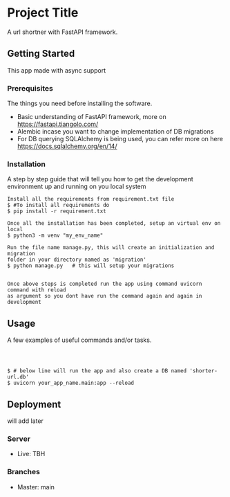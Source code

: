# Project Title

A url shortner with FastAPI framework.

## Getting Started

This app made with async support
### Prerequisites

The things you need before installing the software.

* Basic understanding of FastAPI framework, more on https://fastapi.tiangolo.com/
* Alembic incase you want to change implementation of DB migrations
* For DB querying SQLAlchemy is being used, you can refer more on here https://docs.sqlalchemy.org/en/14/

### Installation

A step by step guide that will tell you how to get the development environment up and running on you local system

```
Install all the requirements from requirement.txt file
$ #To install all requirements do 
$ pip install -r requirement.txt

Once all the installation has been completed, setup an virtual env on local
$ python3 -m venv "my_env_name"

Run the file name manage.py, this will create an initialization and migration 
folder in your directory named as 'migration'
$ python manage.py   # this will setup your migrations


Once above steps is completed run the app using command uvicorn command with reload
as argument so you dont have run the command again and again in development 

```

## Usage

A few examples of useful commands and/or tasks.

```



$ # below line will run the app and also create a DB named 'shorter-url.db'
$ uvicorn your_app_name.main:app --reload 
```

## Deployment

will add later

### Server

* Live: TBH


### Branches

* Master: main

